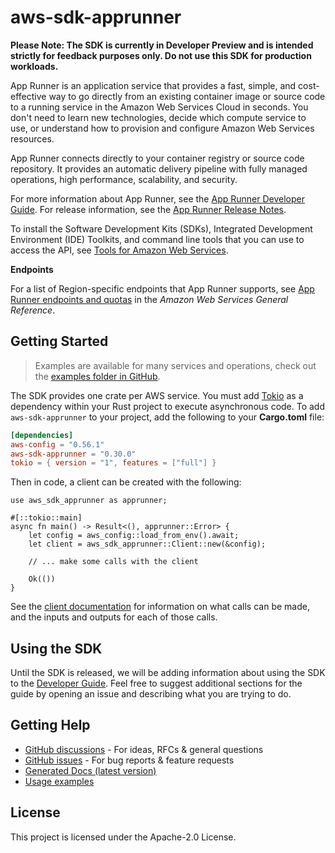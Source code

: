 # aws-sdk-apprunner

**Please Note: The SDK is currently in Developer Preview and is intended strictly for
feedback purposes only. Do not use this SDK for production workloads.**

App Runner is an application service that provides a fast, simple, and cost-effective way to go directly from an existing container image or source code to a running service in the Amazon Web Services Cloud in seconds. You don't need to learn new technologies, decide which compute service to use, or understand how to provision and configure Amazon Web Services resources.

App Runner connects directly to your container registry or source code repository. It provides an automatic delivery pipeline with fully managed operations, high performance, scalability, and security.

For more information about App Runner, see the [App Runner Developer Guide](https://docs.aws.amazon.com/apprunner/latest/dg/). For release information, see the [App Runner Release Notes](https://docs.aws.amazon.com/apprunner/latest/relnotes/).

To install the Software Development Kits (SDKs), Integrated Development Environment (IDE) Toolkits, and command line tools that you can use to access the API, see [Tools for Amazon Web Services](http://aws.amazon.com/tools/).

__Endpoints__

For a list of Region-specific endpoints that App Runner supports, see [App Runner endpoints and quotas](https://docs.aws.amazon.com/general/latest/gr/apprunner.html) in the _Amazon Web Services General Reference_.

## Getting Started

> Examples are available for many services and operations, check out the
> [examples folder in GitHub](https://github.com/awslabs/aws-sdk-rust/tree/main/examples).

The SDK provides one crate per AWS service. You must add [Tokio](https://crates.io/crates/tokio)
as a dependency within your Rust project to execute asynchronous code. To add `aws-sdk-apprunner` to
your project, add the following to your **Cargo.toml** file:

```toml
[dependencies]
aws-config = "0.56.1"
aws-sdk-apprunner = "0.30.0"
tokio = { version = "1", features = ["full"] }
```

Then in code, a client can be created with the following:

```rust,no_run
use aws_sdk_apprunner as apprunner;

#[::tokio::main]
async fn main() -> Result<(), apprunner::Error> {
    let config = aws_config::load_from_env().await;
    let client = aws_sdk_apprunner::Client::new(&config);

    // ... make some calls with the client

    Ok(())
}
```

See the [client documentation](https://docs.rs/aws-sdk-apprunner/latest/aws_sdk_apprunner/client/struct.Client.html)
for information on what calls can be made, and the inputs and outputs for each of those calls.

## Using the SDK

Until the SDK is released, we will be adding information about using the SDK to the
[Developer Guide](https://docs.aws.amazon.com/sdk-for-rust/latest/dg/welcome.html). Feel free to suggest
additional sections for the guide by opening an issue and describing what you are trying to do.

## Getting Help

* [GitHub discussions](https://github.com/awslabs/aws-sdk-rust/discussions) - For ideas, RFCs & general questions
* [GitHub issues](https://github.com/awslabs/aws-sdk-rust/issues/new/choose) - For bug reports & feature requests
* [Generated Docs (latest version)](https://awslabs.github.io/aws-sdk-rust/)
* [Usage examples](https://github.com/awslabs/aws-sdk-rust/tree/main/examples)

## License

This project is licensed under the Apache-2.0 License.

